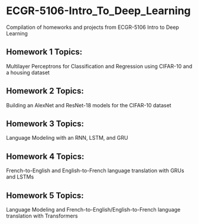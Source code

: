 # ECGR-5106-Intro_To_Deep_Learning
Compilation of homeworks and projects from ECGR-5106 Intro to Deep Learning

## Homework 1 Topics:
Multilayer Perceptrons for Classification and Regression using CIFAR-10 and a housing dataset

## Homework 2 Topics:
Building an AlexNet and ResNet-18 models for the CIFAR-10 dataset

## Homework 3 Topics:
Language Modeling with an RNN, LSTM, and GRU

## Homework 4 Topics:
French-to-English and English-to-French language translation with GRUs and LSTMs

## Homework 5 Topics:
Language Modeling and French-to-English/English-to-French language translation with Transformers
